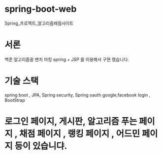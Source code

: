 # spring-boot-web
Spring_프로젝트_알고리즘채점사이트

# 서론
백준 알고리즘을 밴치 마킹 spring + JSP 를 이용해서 구현 했습니다. 

# 기술 스택
spring boot , JPA, Spring security, Spring oauth google,facebook login , BootStrap

# 로그인 페이지, 게시판, 알고리즘 푸는 페이지 , 채점 페이지 , 랭킹 페이지 , 어드민 페이지 등이 있습니댜.

